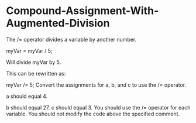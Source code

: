 # Compound-Assignment-With-Augmented-Division

The /= operator divides a variable by another number.

myVar = myVar / 5;

Will divide myVar by 5. 

This can be rewritten as:

myVar /= 5;
Convert the assignments for a, b, and c to use the /= operator.

a should equal 4.

b should equal 27.
c should equal 3.
You should use the /= operator for each variable.
You should not modify the code above the specified comment.

